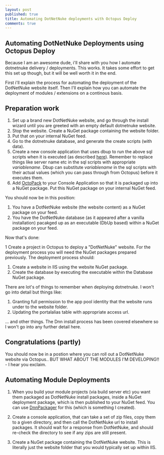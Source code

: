 ```yaml
---
layout: post
published: true
title: Automating DotNetNuke deployments with Octopus Deploy
comments: true
---
```


## Automating DotNetNuke Deployments using Octopus Deploy

Because I am an awesome dude, i'll share with you how I automate dotnetnuke delivery / deployments. This works. It takes some effort to get this set up though, but it will be well worth it in the end.

First i'll explain the process for automating the deployment of the DotNetNuke website itself. Then I'll explain how you can automate the deployment of modules / extensions on a continous basis.

## Preparation work

1. Set up a brand new DotNetNuke website, and go through the install wizard until you are greeted with an empty default dotnetnuke website.
2. Stop the website. Create a NuGet package containing the website folder.
3. Put that on your internal NuGet feed.
4. Go to the dotnetnuke database, and generate the create scripts (with data).
5. Create a new console application that uses dbup to run the above sql scripts when it is executed (as described [here](http://dbup.github.io/)). Remember to replace things like server name etc in the sql scripts with appropriate $variablename$. Dbup can substitute $variablename$ in the sql scripts with their actual values (which you can pass through from Octopus) before it executes them.
6. Add [OctoPack](http://docs.octopusdeploy.com/display/OD/Using+OctoPack) to your Console Application so that it is packaged up into a NuGet package. Put this NuGet package on your internal NuGet feed.

You should now be in this position:

1. You have a DotNetNuke website (the website content) as a NuGet package on your feed.
2. You have the DotNetNuke database (as it appeared after a vanilla installation) pacakged up as an executable (DbUp based) within a NuGet package on your feed.

Now that's done:

1 Create a project in Octopus to deploy a "DotNetNuke" website. For the deployment process you will need the NuGet packages prepared previously. The deployment process should:

1. Create a website in IIS using the website NuGet package.
2. Create the database by executing the executable within the Database NuGet package.

There are lot's of things to remember when deploying dotnetnuke. I won't go into detail but things like:

1. Granting full permission to the app pool identity that the website runs under to the website folder.
2. Updating the portalalias table with appropriate access url.

... and other things. The Dnn install process has been covered elsewhere so I won't go into any further detail here.

## Congratulations (partly)

You should now be in a postion where you can roll out a DotNetNuke website via Octopus.. BUT WHAT ABOUT THE MODULES I'M DEVELOPING!! - I hear you exclaim.

## Automating Module Deployments

1. When you build your module projects (via build server etc) you want them packaged as DotNetNuke install packages, inside a NuGet deployment package, which is then published to your NuGet feed. You can use [DnnPackager](https://github.com/dazinator/DnnPackager) for this (which is something I created).

2. Create a console application, that can take a set of zip files, copy them to a given directory, and then call the DotNetNuke url to install packages. It should wait for a response from DotNetNuke, and should re-check the directory to see if any zips are still present. 

1. Create a NuGet package containing the DotNetNuke website. This is literally just the website folder that you would typically set up within IIS.




